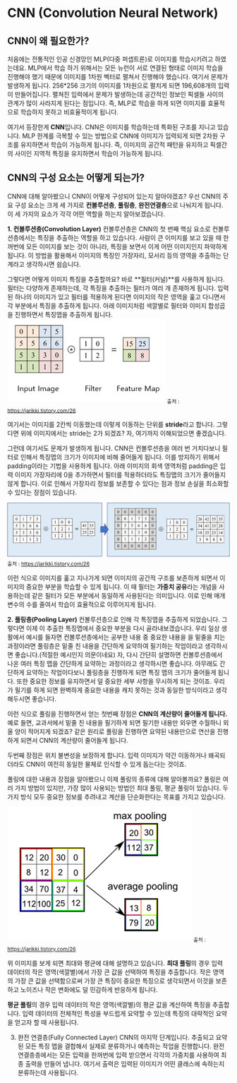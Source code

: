 # CNN (Convolution Neural Network)

## CNN이 왜 필요한가?
처음에는 전통적인 인공 신경망인 MLP(다중 퍼셉트론)로 이미지를 학습시키려고 하였는데요.
MLP에서 학습 하기 위해서는 모든 뉴런이 서로 연결된 형태로 이미지 학습을 진행해야 했기 때문에 이미지를 1차원 벡터로 펼쳐서 진행해야 했습니다.
여기서 문제가 발생하게 됩니다. 256*256 크기의 이미지를 1차원으로 펼치게 되면 196,608개의 입력이 만들어집니다.
펼쳐진 입력에서 문제가 발생하는데 공간적인 정보인 픽셀들 사이의 관계가 많이 사라지게 된다는 점입니다.
즉, MLP로 학습을 하게 되면 이미지를 효율적으로 학습하지 못하고 비효율적이게 됩니다.

여기서 등장한게 **CNN**입니다.
CNN은 이미지를 학습하는데 특화된 구조를 지니고 있습니다.
MLP 한계를 극복할 수 있는 방법으로 CNN에 이미지가 입력되게 되면 2차원 구조를 유지하면서 학습이 가능하게 됩니다.
즉, 이미지의 공간적 패턴을 유지하고 픽셀간의 사이인 지역적 특징을 유지하면서 학습이 가능하게 됩니다.

## CNN의 구성 요소는 어떻게 되는가?
CNN에 대해 알아봤으니 CNN이 어떻게 구성되어 있는지 알아야겠죠?
우선 CNN의 주요 구성 요소는 크게 세 가지로 **컨볼루션층**, **풀링층**, **완전연결층**으로 나눠지게 됩니다.
이 세 가지의 요소가 각각 어떤 역할을 하는지 알아보겠습니다.

**1. 컨볼루션층(Convolution Layer)**
컨볼루션층은 CNN의 첫 번째 핵심 요소로 컨볼루션층에서는 특징을 추출하는 역할을 하고 있습니다.
사람이 큰 이미지를 보고 있을 때 한꺼번에 모든 이미지를 보는 것이 아니라, 특징을 보면서 이게 어떤 이미지인지 파악하게 됩니다.
이 방법을 활용해서 이미지의 특징인 가장자리, 모서리 등의 영역을 추출하는 단계라고 생각하시면 쉽습니다.

그렇다면 어떻게 이미지 특징을 추출할까요?
바로 **필터(커널)**를 사용하게 됩니다. 필터는 다양하게 존재하는데, 각 특징을 추출하는 필터가 여러 개 존재하게 됩니다.
입력된 하나의 이미지가 있고 필터를 적용하게 된다면 이미지의 작은 영역을 훑고 다니면서 각 부분에서 특징을 추출하게 됩니다.
아래 이미지처럼 색깔별로 필터와 이미지 합성곱을 진행하면서 특징맵을 추출하게 됩니다.
![alt text](image.png)
<sub>출처 : https://jarikki.tistory.com/26</sub>

여기서는 이미지를 2칸씩 이동했는데 이렇게 이동하는 단위를 **stride**라고 합니다.
그렇다면 위에 이미지에서는 stride는 2가 되겠죠? 자, 여기까지 이해되었으면 좋겠습니다.

그런데 여기서도 문제가 발생하게 됩니다. CNN은 컨볼루션층을 여러 번 거치다보니 필터로 인해서 특징맵의 크기가 이미지에 비해 줄어들게 됩니다.
이를 방지하기 위해서 padding이라는 기법을 사용하게 됩니다.
아래 이미지의 회색 영역처럼 padding은 입력 이미지 가장자리에 0을 추가하면서 필터를 적용하더라도 특징맵의 크기가 줄어들지 않게 합니다.
이로 인해서 가장자리 정보를 보존할 수 있다는 점과 정보 손실을 최소화할 수 있다는 장점이 있습니다.

![alt text](image-1.png)
<sub>출처 : https://jarikki.tistory.com/26</sub>

이런 식으로 이미지를 훑고 지나가게 되면 이미지의 공간적 구조를 보존하게 되면서 이미지의 중요한 부분을 학습할 수 있게 됩니다.
이 때 필터는 **가중치 공유**라는 개념을 사용하는데 같은 필터가 모든 부분에서 동일하게 사용된다는 의미입니다.
이로 인해 매개변수의 수를 줄여서 학습이 효율적으로 이루어지게 됩니다.

**2. 풀링층(Pooling Layer)**
컨볼루션층으로 인해 각 특징맵을 추출하게 되었습니다. 
그렇다면 이제 이 추출한 특징맵에서 중요한 부분을 다시 골라내보겠습니다.
우리 일상 생활에서 예시를 들자면 컨볼루션층에서는 공부한 내용 중 중요한 내용을 을 밑줄을 치는 과정이라면 풀링층은 밑줄 친 내용을 간단하게 요약하여 필기하는 작업이라고 생각하시면 좋습니다.(적절한 예시인지 의문이네요)
자, 다시 간단히 설명하면 컨볼루션층에서 나온 여러 특징 맵을 간단하게 요약하는 과정이라고 생각하시면 좋습니다.
아무래도 간단하게 요약하는 작업이다보니 풀링층을 진행하게 되면 특징 맵의 크기가 줄어들게 됩니다. 또한 중요한 정보를 유지하면서 덜 중요한 세부 사항을 무시하게 되는 것이죠.
우리가 필기를 하게 되면 완벽하게 중요한 내용을 캐치 못하는 것과 동일한 방식이라고 생각해두시면 좋습니다.

이런 식으로 풀링을 진행하면서 얻는 첫번째 장점은 **CNN의 계산량이 줄어들게 됩니다.**
예로 들면, 교과서에서 밑줄 친 내용을 필기하게 되면 필기한 내용만 외우면 수월하니 외울 양이 적어지게 되겠죠?
같은 원리로 풀링을 진행하면 요약된 내용만으로 연산을 진행하게 되면서 CNN의 계산량이 줄어들게 됩니다.

두번째 장점은 위치 불변성을 보장하게 합니다.  입력 이미지가 약간 이동하거나 왜곡되더라도 CNN이 여전히 동일한 물체로 인식할 수 있게 돕는다는 것이죠.

풀링에 대한 내용과 장점을 알아봤으니 이제 풀링의 종류에 대해 알아볼까요?
풀링은 여러 가지 방법이 있지만, 가장 많이 사용되는 방법인 최대 풀링, 평균 풀링이 있습니다.
두 가지 방식 모두 중요한 정보를 추려내고 계산을 단순화한다는 목표를 가지고 있습니다.

![alt text](image-2.png)
<sub>출처 : https://jarikki.tistory.com/26</sub>

위 이미지를 보게 되면 최대와 평균에 대해 설명하고 있습니다.
**최대 풀링**의 경우 입력 데이터의 작은 영역(색깔별)에서 가장 큰 값을 선택하여 특징을 추출합니다.
작은 영역의 가장 큰 값을 선택함으로써 가장 큰 특징이 중요한 특징으로 생각되면서 이것을 보존하고 노이즈나 작은 변화에도 덜 민감하게 반응하게 됩니다.

**평균 풀링**의 경우 입력 데이터의 작은 영역(색깔별)의 평균 값을 계산하여 특징을 추출합니다.
입력 데이터의 전체적인 특성을 부드럽게 요약할 수 있는데 특징의 대략적인 요약을 얻고자 할 때 사용됩니다.

3. 완전 연결층(Fully Connected Layer)
CNN의 마지막 단계입니다. 추출되고 요약된 모든 특징 맵을 결합해서 실제로 분류하거나 예측하는 작업을 진행합니다.
완전 연결층층에서는 모든 입력을 한꺼번에 입력 받으면서 각각의 가중치를 사용하여 최종 출력을 만들어 냅니다.
여기서 출력은 입력된 이미지가 어떤 클래스에 속하는지 분류하는데 사용됩니다.
